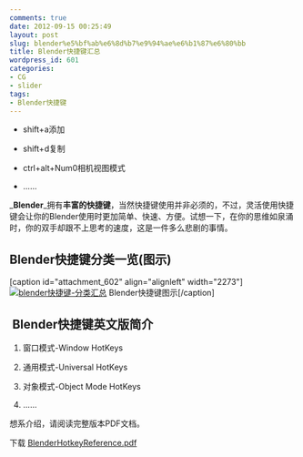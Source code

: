 ```yaml
---
comments: true
date: 2012-09-15 00:25:49
layout: post
slug: blender%e5%bf%ab%e6%8d%b7%e9%94%ae%e6%b1%87%e6%80%bb
title: Blender快捷键汇总
wordpress_id: 601
categories:
- CG
- slider
tags:
- Blender快捷键
---
```



	
  * shift+a添加

	
  * shift+d复制

	
  * ctrl+alt+Num0相机视图模式

	
  * ……


_**Blender**_拥有**丰富的快捷键**，当然快捷键使用并非必须的，不过，灵活使用快捷键会让你的Blender使用时更加简单、快速、方便。试想一下，在你的思维如泉涌时，你的双手却跟不上思考的速度，这是一件多么悲剧的事情。



<!-- more -->


## Blender快捷键分类一览(图示)


[caption id="attachment_602" align="alignleft" width="2273"][![blender快捷键-分类汇总](http://baham.co/wp-content/uploads/2012/09/blendervisualhotkeys.png)](http://baham.co/09_15_601.html/blendervisualhotkeys) Blender快捷键图示[/caption]




##  Blender快捷键英文版简介





	
  1. 窗口模式-Window HotKeys

	
  2. 通用模式-Universal HotKeys

	
  3. 对象模式-Object Mode HotKeys

	
  4. ……


想系介绍，请阅读完整版本PDF文档。

下载 [BlenderHotkeyReference.pdf](http://baham.co/09_15_601.html/blenderhotkeyreference)


